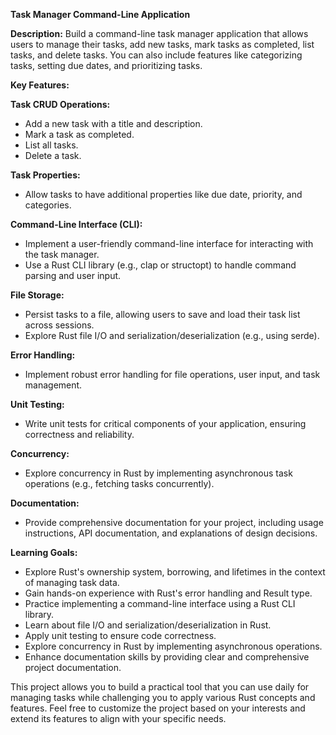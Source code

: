 **Task Manager Command-Line Application**

**Description:**
Build a command-line task manager application that allows users to manage their tasks, add new tasks, mark tasks as completed, list tasks, and delete tasks. You can also include features like categorizing tasks, setting due dates, and prioritizing tasks.

**Key Features:**

**Task CRUD Operations:**
- Add a new task with a title and description.
- Mark a task as completed.
- List all tasks.
- Delete a task.

**Task Properties:**
- Allow tasks to have additional properties like due date, priority, and categories.

**Command-Line Interface (CLI):**
- Implement a user-friendly command-line interface for interacting with the task manager.
- Use a Rust CLI library (e.g., clap or structopt) to handle command parsing and user input.

**File Storage:**
- Persist tasks to a file, allowing users to save and load their task list across sessions.
- Explore Rust file I/O and serialization/deserialization (e.g., using serde).

**Error Handling:**
- Implement robust error handling for file operations, user input, and task management.

**Unit Testing:**
- Write unit tests for critical components of your application, ensuring correctness and reliability.

**Concurrency:**
- Explore concurrency in Rust by implementing asynchronous task operations (e.g., fetching tasks concurrently).

**Documentation:**
- Provide comprehensive documentation for your project, including usage instructions, API documentation, and explanations of design decisions.

**Learning Goals:**
- Explore Rust's ownership system, borrowing, and lifetimes in the context of managing task data.
- Gain hands-on experience with Rust's error handling and Result type.
- Practice implementing a command-line interface using a Rust CLI library.
- Learn about file I/O and serialization/deserialization in Rust.
- Apply unit testing to ensure code correctness.
- Explore concurrency in Rust by implementing asynchronous operations.
- Enhance documentation skills by providing clear and comprehensive project documentation.

This project allows you to build a practical tool that you can use daily for managing tasks while challenging you to apply various Rust concepts and features. Feel free to customize the project based on your interests and extend its features to align with your specific needs.
